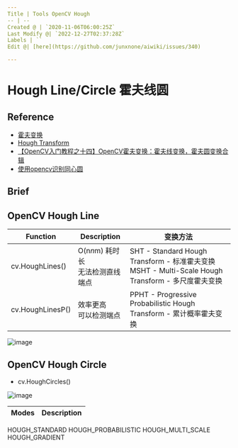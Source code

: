 ```yaml
---
Title | Tools OpenCV Hough
-- | --
Created @ | `2020-11-06T06:00:25Z`
Last Modify @| `2022-12-27T02:37:28Z`
Labels | ``
Edit @| [here](https://github.com/junxnone/aiwiki/issues/340)

---
```

# Hough  Line/Circle 霍夫线圆

## Reference
- [霍夫变换](https://www.cnblogs.com/php-rearch/p/6760683.html)
- [Hough Transform](http://homepages.inf.ed.ac.uk/rbf/HIPR2/hough.htm)
- [【OpenCV入门教程之十四】OpenCV霍夫变换：霍夫线变换，霍夫圆变换合辑](https://blog.csdn.net/poem_qianmo/article/details/26977557/)
- [使用opencv识别同心圆](https://blog.csdn.net/u011853479/article/details/50405793)

## Brief

## OpenCV Hough Line

Function |  Description | 变换方法
-- | -- | -- 
cv.HoughLines() | O(n*n*m) 耗时长<br>无法检测直线端点 | SHT - Standard Hough Transform - 标准霍夫变换<br>MSHT - Multi-Scale Hough Transform - 多尺度霍夫变换
cv.HoughLinesP() | 效率更高 <br>可以检测端点 | PPHT - Progressive Probabilistic Hough Transform - 累计概率霍夫变换 


![image](https://user-images.githubusercontent.com/2216970/98335293-a8166300-203f-11eb-9d14-b65449474d47.png)


## OpenCV Hough Circle

- cv.HoughCircles() 

![image](https://user-images.githubusercontent.com/2216970/98337072-0133c600-2043-11eb-8d92-c41b1ee24381.png)


Modes | Description
-- | --
HOUGH_STANDARD 
HOUGH_PROBABILISTIC 
HOUGH_MULTI_SCALE
HOUGH_GRADIENT 
